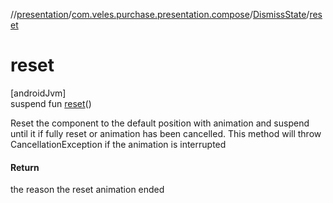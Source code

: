 //[presentation](../../../index.md)/[com.veles.purchase.presentation.compose](../index.md)/[DismissState](index.md)/[reset](reset.md)

# reset

[androidJvm]\
suspend fun [reset](reset.md)()

Reset the component to the default position with animation and suspend until it if fully reset or animation has been cancelled. This method will throw CancellationException if the animation is interrupted

#### Return

the reason the reset animation ended
